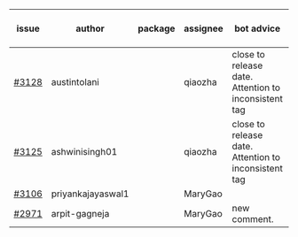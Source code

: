 | issue | author | package | assignee | bot advice | created date of issue | target release date | date from target |
| ------ | ------ | ------ | ------ | ------ | ------ | ------ | :-----: |
| [#3128](https://github.com/Azure/sdk-release-request/issues/3128) | austintolani |  | qiaozha | close to release date.  Attention to inconsistent tag | 08-30 | 09-01 | 0 |
| [#3125](https://github.com/Azure/sdk-release-request/issues/3125) | ashwinisingh01 |  | qiaozha | close to release date.  Attention to inconsistent tag | 08-29 | 09-02 | 1 |
| [#3106](https://github.com/Azure/sdk-release-request/issues/3106) | priyankajayaswal1 |  | MaryGao |  | 08-22 | 09-05 |  |
| [#2971](https://github.com/Azure/sdk-release-request/issues/2971) | arpit-gagneja |  | MaryGao | new comment. | 07-04 | 09-30 |  |

